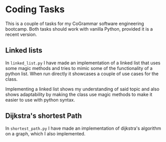 # Coding Tasks
This is a couple of tasks for my CoGrammar software engineering bootcamp.
Both tasks should work with vanilla Python, provided it is a recent version.

## Linked lists
In `linked_list.py` I have made an implementation of a linked list that uses
some magic methods and tries to mimic some of the functionality of a python
list. When run directly it showcases a couple of use cases for the class.

Implementing a linked list shows my understanding of said topic and also shows
adaptability by making the class use magic methods to make it easier to use
with python syntax.

## Dijkstra's shortest Path
In `shortest_path.py` I have made an implementation of dijkstra's algorithm
on a graph, which I also implemented.
